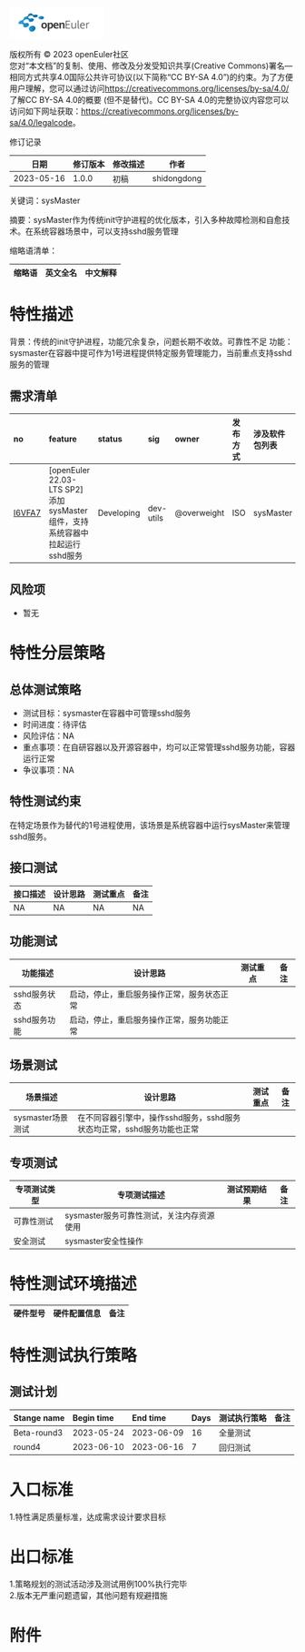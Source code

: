 ![openEuler ico](../../images/openEuler.png)

版权所有 © 2023 openEuler社区  
您对“本文档”的复制、使用、修改及分发受知识共享(Creative Commons)署名—相同方式共享4.0国际公共许可协议(以下简称“CC BY-SA
4.0”)的约束。为了方便用户理解，您可以通过访问<https://creativecommons.org/licenses/by-sa/4.0/>了解CC BY-SA 4.0的概要 (但不是替代)。CC BY-SA
4.0的完整协议内容您可以访问如下网址获取：<https://creativecommons.org/licenses/by-sa/4.0/legalcode>。

 修订记录

| 日期 | 修订版本     | 修改描述  | 作者 |
| ---- | ----------- | -------- | ---- |
| 2023-05-16 |  1.0.0    |  初稿     | shidongdong |

关键词：sysMaster

摘要：sysMaster作为传统init守护进程的优化版本，引入多种故障检测和自愈技术。在系统容器场景中，可以支持sshd服务管理

缩略语清单：

| 缩略语 | 英文全名 | 中文解释 |
| ------ | -------- | -------- |


# 特性描述
<!-- 主要介绍特性实现的背景、功能以及作用 -->
背景：传统的init守护进程，功能冗余复杂，问题长期不收敛。可靠性不足
功能：sysmaster在容器中提可作为1号进程提供特定服务管理能力，当前重点支持sshd服务的管理

## 需求清单
|no|feature|status|sig|owner|发布方式|涉及软件包列表|
|:----|:---|:---|:--|:----|:----|:----|
|[I6VFA7](https://gitee.com/openeuler/release-management/issues/I6VFA7)| [openEuler 22.03-LTS SP2] 添加sysMaster组件，支持系统容器中拉起运行sshd服务 | Developing |dev-utils |@overweight | ISO  | sysMaster |

## 风险项
<!-- 主要描述特性已知风险项 -->
- 暂无

# 特性分层策略
## 总体测试策略
<!-- 主要描述特性的整体测试策略，主要开展哪些测试(接口/功能/场景/专项) -->
- 测试目标：sysmaster在容器中可管理sshd服务
- 时间进度：待评估
- 风险评估：NA
- 重点事项：在自研容器以及开源容器中，均可以正常管理sshd服务功能，容器运行正常
- 争议事项：NA


## 特性测试约束
<!-- 主要描述特性测试的约束条件 -->
在特定场景作为替代的1号进程使用，该场景是系统容器中运行sysMaster来管理sshd服务。

## 接口测试
<!-- 主要描述接口级测试策略及测试设计思路 -->
| 接口描述 | 设计思路 | 测试重点 | 备注 |
| ------- | ------- | ------- | ---- |
| NA | NA  | NA  | NA  |


## 功能测试
<!-- 主要描述特性提供的功能的测试策略及测试思路 -->
| 功能描述 | 设计思路 | 测试重点 | 备注 |
| ------- | ------- | ------- | ---- |
| sshd服务状态 | 启动，停止，重启服务操作正常，服务状态正常 |   |      |
| sshd服务功能 | 启动，停止，重启服务操作正常，服务功能正常 |   |      |


## 场景测试
<!-- 主要描述对特性使用的主要场景的测试策略及测试思路 -->
| 场景描述 | 设计思路 | 测试重点 | 备注 |
| ------- | ------- | ------- | ---- |
| sysmaster场景测试 | 在不同容器引擎中，操作sshd服务，sshd服务状态均正常，sshd服务功能也正常 |  |  |

## 专项测试
<!-- 主要描述其他专项测试,如安全测试 稳定性测试 性能测试 兼容性测试等 -->
| 专项测试类型 | 专项测试描述 | 测试预期结果 | 备注 |
| ----------- | ----------- | ----------- | ---- |
| 可靠性测试 | sysmaster服务可靠性测试，关注内存资源使用 |  |      |
| 安全测试 | sysmaster安全性操作 |  |      |

# 特性测试环境描述
<!-- 主要描述执行测试的硬件信息 -->
| 硬件型号 | 硬件配置信息 | 备注 |
| -------- | ------------ | ---- |

# 特性测试执行策略

## 测试计划
<!-- 测试执行策略主要描述该轮次执行的分层策略中的测试项 -->
| Stange name   | Begin time | End time   | Days | 测试执行策略                   | 备注   |
| :------------ | :--------- | :--------- | ---- | ----------------------------- | ------ |
|     Beta-round3          |  2023-05-24          |2023-06-09          | 16     | 全量测试                               |        |
|     round4           |   2023-06-10         |  2023-06-16          |7      |   回归测试                            |        |


# 入口标准  
1.特性满足质量标准，达成需求设计要求目标

# 出口标准  
1.策略规划的测试活动涉及测试用例100%执行完毕  
2.版本无严重问题遗留，其他问题有规避措施

# 附件
